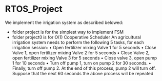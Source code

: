 # RTOS_Project
We implement the  irrigation system as described belowed:
- folder project is for the simplest way to implement FSM
- folder project0 is for O(1) Cooperative Scheduler
An agricultural irrigation system needs to perform the following 5 tasks, for each irrigation session:
• Open fertilizer mixing Valve 1 for 5 seconds
• Close Valve 1, open fertilizer mixing Valve 2 for 5 seconds
• Close Valve 2, open fertilizer mixing Valve 3 for 5 seconds
• Close valve 3, open pump 1 for 10 seconds
• Turn off pump 1, turn on pump 2 for 30 seconds.
• Finally, turn off pump 2.
At the end of this process, pump 2 will turn off. Suppose that the next 60 seconds the above process will be repeated
